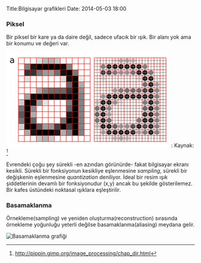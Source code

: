 Title:Bilgisayar grafikleri
Date: 2014-05-03 18:00
### Piksel
Bir piksel bir kare ya da daire değil, sadece ufacık bir ışık. Bir alanı yok ama bir konumu ve değeri var.
<!---wavelength->renkler. subpixel->RGB,VRGB etc.-->

![kare ve daire kafes](static/square_circle.png)
: Kaynak: [^pippin]

[^pippin]: http://pippin.gimp.org/image_processing/chap_dir.html

Evrendeki çoğu şey sürekli -en azından görünürde- fakat bilgisayar ekranı kesikli. Sürekli bir fonksiyonun kesikliye eşlenmesine _sampling_, sürekli bir değişkenin eşlenmesine _quantization_ deniliyor. İdeal bir resim ışık şiddetlerinin devamlı bir fonksiyonudur (x,y) ancak bu şekilde gösterilemez. Bir kafes üstündeki noktasal ışıklara eşleştirilir.

### Basamaklanma
Örnekleme(sampling) ve yeniden oluşturma(reconstruction) sırasında örnekleme yoğunluğu yeterli değilse basamaklanma(aliasing) meydana gelir.

![Basamaklanma grafiği]()

